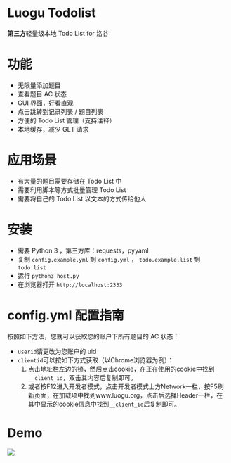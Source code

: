 # Luogu Todolist

**第三方**轻量级本地 Todo List for 洛谷

# 功能

* 无限量添加题目
* 查看题目 AC 状态
* GUI 界面，好看直观
* 点击跳转到记录列表 / 题目列表
* 方便的 Todo List 管理（支持注释）
* 本地缓存，减少 GET 请求

# 应用场景

* 有大量的题目需要存储在 Todo List 中
* 需要利用脚本等方式批量管理 Todo List
* 需要将自己的 Todo List 以文本的方式传给他人

# 安装

* 需要 Python 3 ，第三方库：requests，pyyaml
* 复制 `config.example.yml` 到 `config.yml` ， `todo.example.list` 到 `todo.list`
* 运行 `python3 host.py`
* 在浏览器打开 `http://localhost:2333`

# config.yml 配置指南

按照如下方法，您就可以获取您的账户下所有题目的 AC 状态：

* `userid`请更改为您账户的 uid
* `clientid`可以按如下方式获取（以Chrome浏览器为例）：
  1. 点击地址栏左边的锁，然后点击cookie，在正在使用的cookie中找到`__client_id`，双击其内容后复制即可。
  2. 或者按F12进入开发者模式，点击开发者模式上方Network一栏，按F5刷新页面，在加载项中找到www.luogu.org，点击后选择Header一栏，在其中显示的cookie信息中找到`__client_id`后复制即可。

# Demo

![](https://i.loli.net/2019/01/25/5c4adb75c188f.png)
